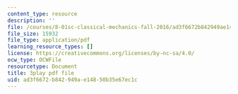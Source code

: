 ```yaml
---
content_type: resource
description: ''
file: /courses/8-01sc-classical-mechanics-fall-2016/ad3f6672b842949ae14850b35e67ec1c_89SjJv30kGU.pdf
file_size: 15932
file_type: application/pdf
learning_resource_types: []
license: https://creativecommons.org/licenses/by-nc-sa/4.0/
ocw_type: OCWFile
resourcetype: Document
title: 3play pdf file
uid: ad3f6672-b842-949a-e148-50b35e67ec1c
---
```

